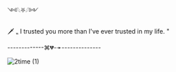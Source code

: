 ༺𓆩⛧𓆪༻

🗡 ⹂ I trusted you more than I've ever trusted in my life. "

-------------⌘💔-➛--------------

![2time  (1)](https://github.com/user-attachments/assets/06cdae44-a068-442e-ab67-d34b7ba9b9b7)
